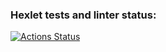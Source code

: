### Hexlet tests and linter status:
[![Actions Status](https://github.com/olgamalofeeva/frontend-project-lvl1/workflows/hexlet-check/badge.svg)](https://github.com/olgamalofeeva/frontend-project-lvl1/actions)